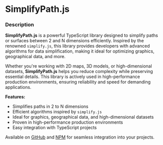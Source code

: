 # SimplifyPath.js

### Description
**SimplifyPath.js** is a powerful TypeScript library designed to simplify paths or surfaces between 2 and N dimensions efficiently. Inspired by the renowned `simplify.js`, this library provides developers with advanced algorithms for data simplification, making it ideal for optimizing graphics, geographical data, and more.

Whether you're working with 2D maps, 3D models, or high-dimensional datasets, **SimplifyPath.js** helps you reduce complexity while preserving essential details. This library is actively used in high-performance production environments, ensuring reliability and speed for demanding applications.

**Features:**
- Simplifies paths in 2 to N dimensions
- Efficient algorithms inspired by `simplify.js`
- Ideal for graphics, geographical data, and high-dimensional datasets
- Proven in high-performance production environments
- Easy integration with TypeScript projects


Available on [GitHub](https://github.com/ignlg/simplify-path-js) and [NPM](https://www.npmjs.com/package/simplify-path-js) for seamless integration into your projects.